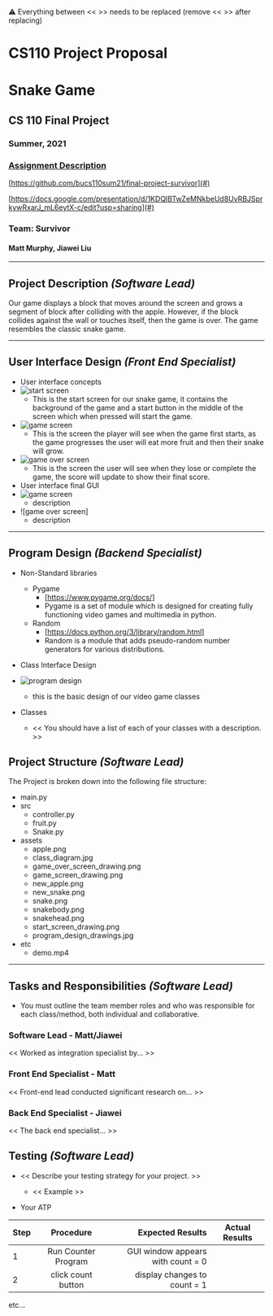 :warning: Everything between << >> needs to be replaced (remove << >> after replacing)
# CS110 Project Proposal
# Snake Game
## CS 110 Final Project
### Summer, 2021
### [Assignment Description](https://docs.google.com/document/d/1H4R6yLL7som1lglyXWZ04RvTp_RvRFCCBn6sqv-82ps/edit#)

[https://github.com/bucs110sum21/final-project-survivor](#)

[https://docs.google.com/presentation/d/1KDQIBTwZeMNkbeUd8UvRBJSprkywRxarJ_mL6eytX-c/edit?usp=sharing](#)

### Team: Survivor
#### Matt Murphy, Jiawei Liu

***

## Project Description *(Software Lead)*
Our game displays a block that moves around the screen and grows a segment of block after colliding with the apple. However, if the block collides against the wall or touches itself, then the game is over. The game resembles the classic snake game.  

***    

## User Interface Design *(Front End Specialist)*
* User interface concepts
* ![start screen](assets/start_screen_drawing.png)
  * This is the start screen for our snake game, it contains the background of the game and a start button in the middle of the screen which when pressed will start the game.
* ![game screen](assets/game_screen_drawing.png)
  * This is the screen the player will see when the game first starts, as the game progresses the user will eat more fruit and then their snake will grow.
* ![game over screen](assets/game_over_screen_drawing.png)
  * This is the screen the user will see when they lose or complete the game, the score will update to show their final score.  
* User interface final GUI
* ![game screen]()
  * description
* ![game over screen]
  * description

***        

## Program Design *(Backend Specialist)*
* Non-Standard libraries
    * Pygame
        * [https://www.pygame.org/docs/]
        * Pygame is a set of module which is designed for creating fully functioning video games and  multimedia in python.
    * Random
        * [https://docs.python.org/3/library/random.html]
        * Random is a module that adds pseudo-random number generators for various distributions.
        
* Class Interface Design
* ![program design](assets/program_design_drawing.jpg)
  * this is the basic design of our video game classes

* Classes
    * << You should have a list of each of your classes with a description. >>

## Project Structure *(Software Lead)*

The Project is broken down into the following file structure:
* main.py
* src
    * controller.py 
    * fruit.py 
    * Snake.py 
* assets
    * apple.png
    * class_diagram.jpg
    * game_over_screen_drawing.png
    * game_screen_drawing.png
    * new_apple.png 
    * new_snake.png
    * snake.png 
    * snakebody.png
    * snakehead.png 
    * start_screen_drawing.png
    * program_design_drawings.jpg
* etc
    * demo.mp4

***

## Tasks and Responsibilities *(Software Lead)*
* You must outline the team member roles and who was responsible for each class/method, both individual and collaborative.

### Software Lead - Matt/Jiawei

<< Worked as integration specialist by... >>

### Front End Specialist - Matt

<< Front-end lead conducted significant research on... >>

### Back End Specialist - Jiawei

<< The back end specialist... >>

## Testing *(Software Lead)*
* << Describe your testing strategy for your project. >>
    * << Example >>

* Your ATP

| Step                  | Procedure     | Expected Results  | Actual Results |
| ----------------------|:-------------:| -----------------:| -------------- |
|  1  | Run Counter Program  | GUI window appears with count = 0  |          |
|  2  | click count button  | display changes to count = 1 |                 |
etc...

